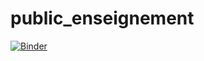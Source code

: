 # public_enseignement
[![Binder](https://mybinder.org/badge_logo.svg)](https://mybinder.org/v2/gh/Cyril-Langlois/public_enseignement.git/HEAD)